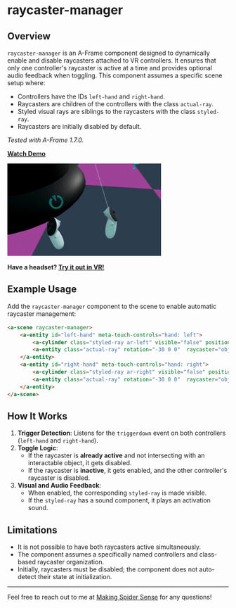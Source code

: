 # raycaster-manager

## Overview

`raycaster-manager` is an A-Frame component designed to dynamically enable and disable raycasters attached to VR controllers. It ensures that only one controller's raycaster is active at a time and provides optional audio feedback when toggling. This component assumes a specific scene setup where:

- Controllers have the IDs `left-hand` and `right-hand`.
- Raycasters are children of the controllers with the class `actual-ray`.
- Styled visual rays are siblings to the raycasters with the class `styled-ray`.
- Raycasters are initially disabled by default.

_Tested with A-Frame 1.7.0._

**[Watch Demo](https://www.youtube.com/watch?v=5M6M5AuEHZk)**

[![View Demo](assets/demo-thumbnail.jpg)](https://www.youtube.com/watch?v=5M6M5AuEHZk)

**Have a headset? [Try it out in VR!](https://makingspidersense.github.io/mss-aframe-kit/raycaster-manager/example.html)**

## Example Usage

Add the `raycaster-manager` component to the scene to enable automatic raycaster management:

```html
<a-scene raycaster-manager>
    <a-entity id="left-hand" meta-touch-controls="hand: left">
        <a-cylinder class="styled-ray ar-left" visible="false" position="0 -.389 -.673" height="1.455" radius="0.002" color="#ffffff" rotation="60 0 0" opacity=".4" sound="src: #raycaster-beep; volume: .1;"></a-cylinder>
        <a-entity class="actual-ray" rotation="-30 0 0"  raycaster="objects: .interactable; autoRefresh: false; enabled: false; far: 1.5; showLine: false; lineColor: red"></a-entity>
    </a-entity>
    <a-entity id="right-hand" meta-touch-controls="hand: right">
        <a-cylinder class="styled-ray ar-right" visible="false" position="0 -.389 -.673" height="1.455" radius="0.002" color="#ffffff" rotation="60 0 0" opacity=".4" sound="src: #raycaster-beep; volume: .1;"></a-cylinder>
        <a-entity class="actual-ray" rotation="-30 0 0"  raycaster="objects: .interactable; autoRefresh: false; enabled: false; far: 1.5; showLine: false; lineColor: red"></a-entity>
    </a-entity>
</a-scene>
```

## How It Works

1. **Trigger Detection**: Listens for the `triggerdown` event on both controllers (`left-hand` and `right-hand`).
2. **Toggle Logic**:
   - If the raycaster is **already active** and not intersecting with an interactable object, it gets disabled.
   - If the raycaster is **inactive**, it gets enabled, and the other controller's raycaster is disabled.
3. **Visual and Audio Feedback**:
   - When enabled, the corresponding `styled-ray` is made visible.
   - If the `styled-ray` has a sound component, it plays an activation sound.

## Limitations

- It is not possible to have both raycasters active simultaneously.
- The component assumes a specifically named controllers and class-based raycaster organization.
- Initially, raycasters must be disabled; the component does not auto-detect their state at initialization.

---

Feel free to reach out to me at [Making Spider Sense](https://makingspidersense.com/contact/) for any questions!